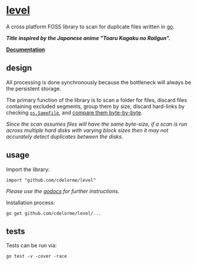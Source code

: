 
# [level](https://github.com/cdelorme/level)

A cross platform FOSS library to scan for duplicate files written in [go](https://golang.org/).

**_Title inspired by the Japanese anime "Toaru Kagaku no Railgun"._**

**[Documentation](http://godoc.org/github.com/cdelorme/level)**


## design

All processing is done synchronously because the bottleneck will always be the persistent storage.

The primary function of the library is to scan a folder for files, discard files containing excluded segments, group them by size, discard hard-links by checking [`os.SameFile`](https://golang.org/pkg/os/#SameFile), and [compare them byte-by-byte](https://golang.org/pkg/bytes/#Compare).

_Since the scan assumes files will have the same byte-size, if a scan is run across multiple hard disks with varying block sizes then it may not accurately detect duplicates between the disks._


## usage

Import the library:

    import "github.com/cdelorme/level"

_Please use the [godocs](http://godoc.org/github.com/cdelorme/level) for further instructions._

Installation process:

    go get github.com/cdelorme/level/...


## tests

Tests can be run via:

	go test -v -cover -race
